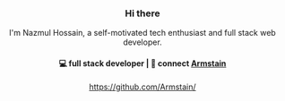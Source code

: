 <h3 align="center"> Hi there </h3>

<p align="center">
I'm Nazmul Hossain, a self-motivated tech enthusiast and full stack web developer.
</p>

<h4 align="center">
💻 full stack developer | 💬 connect <a href="https://twitter.com/Armstain">Armstain</a>
</h4>
<p  align="center">
<a href="https://github.com/Armstain/">https://github.com/Armstain/</a>
</p>

<br/>
